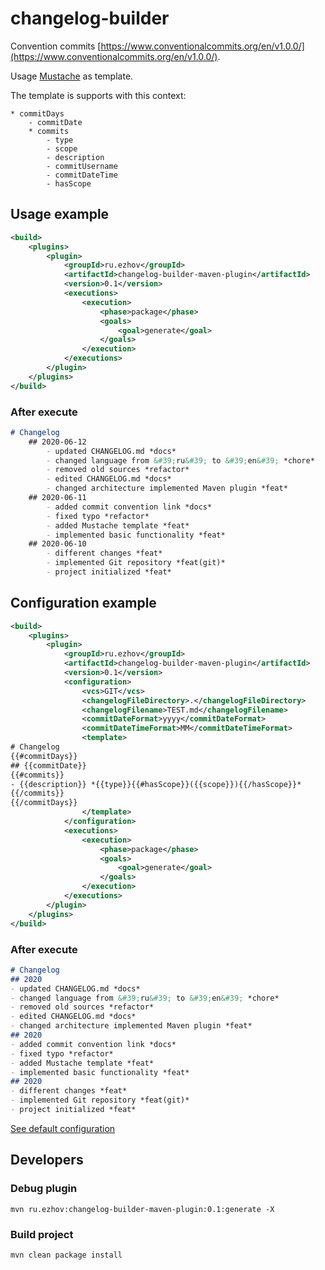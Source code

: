 # changelog-builder

Convention commits [https://www.conventionalcommits.org/en/v1.0.0/](https://www.conventionalcommits.org/en/v1.0.0/).

Usage [Mustache](http://mustache.github.io/) as template. 

The template is supports with this context:

```text
* commitDays
    - commitDate
    * commits
        - type
        - scope
        - description
        - commitUsername
        - commitDateTime
        - hasScope
```

## Usage example

```xml
<build>
    <plugins>
        <plugin>
            <groupId>ru.ezhov</groupId>
            <artifactId>changelog-builder-maven-plugin</artifactId>
            <version>0.1</version>
            <executions>
                <execution>
                    <phase>package</phase>
                    <goals>
                        <goal>generate</goal>
                    </goals>
                </execution>
            </executions>
        </plugin>
    </plugins>
</build>
```

### After execute

```markdown
# Changelog
    ## 2020-06-12
        - updated CHANGELOG.md *docs*
        - changed language from &#39;ru&#39; to &#39;en&#39; *chore*
        - removed old sources *refactor*
        - edited CHANGELOG.md *docs*
        - changed architecture implemented Maven plugin *feat*
    ## 2020-06-11
        - added commit convention link *docs*
        - fixed typo *refactor*
        - added Mustache template *feat*
        - implemented basic functionality *feat*
    ## 2020-06-10
        - different changes *feat*
        - implemented Git repository *feat(git)*
        - project initialized *feat*
```


## Configuration example

```xml
<build>
    <plugins>
        <plugin>
            <groupId>ru.ezhov</groupId>
            <artifactId>changelog-builder-maven-plugin</artifactId>
            <version>0.1</version>
            <configuration>
                <vcs>GIT</vcs>
                <changelogFileDirectory>.</changelogFileDirectory>
                <changelogFilename>TEST.md</changelogFilename>
                <commitDateFormat>yyyy</commitDateFormat>
                <commitDateTimeFormat>MM</commitDateTimeFormat>
                <template>
# Changelog
{{#commitDays}}
## {{commitDate}}
{{#commits}}
- {{description}} *{{type}}{{#hasScope}}({{scope}}){{/hasScope}}*
{{/commits}}
{{/commitDays}}
                </template>
            </configuration>
            <executions>
                <execution>
                    <phase>package</phase>
                    <goals>
                        <goal>generate</goal>
                    </goals>
                </execution>
            </executions>
        </plugin>
    </plugins>
</build>
```

### After execute

```markdown
# Changelog
## 2020
- updated CHANGELOG.md *docs*
- changed language from &#39;ru&#39; to &#39;en&#39; *chore*
- removed old sources *refactor*
- edited CHANGELOG.md *docs*
- changed architecture implemented Maven plugin *feat*
## 2020
- added commit convention link *docs*
- fixed typo *refactor*
- added Mustache template *feat*
- implemented basic functionality *feat*
## 2020
- different changes *feat*
- implemented Git repository *feat(git)*
- project initialized *feat*
```

[See default configuration](src/main/java/ru/ezhov/changelog/builder/infrastructure/DefaultConfiguration.java)

## Developers

### Debug plugin
```shell script
mvn ru.ezhov:changelog-builder-maven-plugin:0.1:generate -X
```

### Build project
```shell script
mvn clean package install
```

